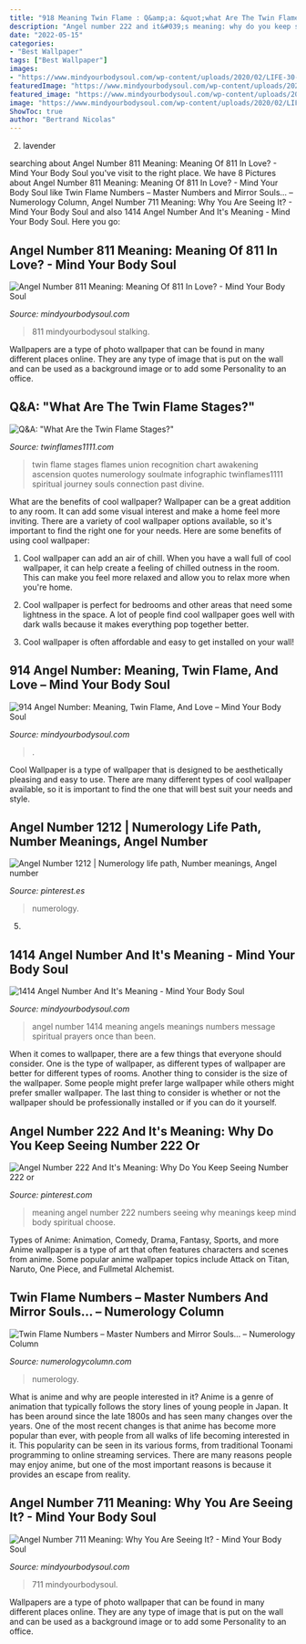 ```yaml
---
title: "918 Meaning Twin Flame : Q&amp;a: &quot;what Are The Twin Flame Stages?&quot;"
description: "Angel number 222 and it&#039;s meaning: why do you keep seeing number 222 or"
date: "2022-05-15"
categories:
- "Best Wallpaper"
tags: ["Best Wallpaper"]
images:
- "https://www.mindyourbodysoul.com/wp-content/uploads/2020/02/LIFE-30-333x500.png"
featuredImage: "https://www.mindyourbodysoul.com/wp-content/uploads/2020/02/LIFE-30-333x500.png"
featured_image: "https://www.mindyourbodysoul.com/wp-content/uploads/2021/08/ANGEL-NUMBER-19.jpg"
image: "https://www.mindyourbodysoul.com/wp-content/uploads/2020/02/LIFE-30-333x500.png"
ShowToc: true
author: "Bertrand Nicolas"
---
```



2. lavender 

	

		
searching about Angel Number 811 Meaning: Meaning Of 811 In Love? - Mind Your Body Soul you've visit to the right place. We have 8 Pictures about Angel Number 811 Meaning: Meaning Of 811 In Love? - Mind Your Body Soul like Twin Flame Numbers – Master Numbers and Mirror Souls… – Numerology Column, Angel Number 711 Meaning: Why You Are Seeing It? - Mind Your Body Soul and also 1414 Angel Number And It&#039;s Meaning - Mind Your Body Soul. Here you go:
		
    
## Angel Number 811 Meaning: Meaning Of 811 In Love? - Mind Your Body Soul

<img loading=lazy src="https://www.mindyourbodysoul.com/wp-content/uploads/2020/02/LIFE-30-333x500.png" onerror="this.onerror=null;this.src='https://tse1.mm.bing.net/th?id=OIP.oMRM2ZlXSNtjvRw4A_m7AAAAAA&amp;pid=15.1';" alt="Angel Number 811 Meaning: Meaning Of 811 In Love? - Mind Your Body Soul">

_Source: mindyourbodysoul.com_

>811 mindyourbodysoul stalking. 

	



Wallpapers are a type of photo wallpaper that can be found in many different places online. They are any type of image that is put on the wall and can be used as a background image or to add some Personality to an office.

    
## Q&amp;A: &quot;What Are The Twin Flame Stages?&quot;

<img loading=lazy src="https://twinflames1111.com/blog/wp-content/uploads/2017/02/Twin-flame-Stages-infographic.jpg" onerror="this.onerror=null;this.src='https://tse1.mm.bing.net/th?id=OIP.n1FCQ-iMyBHgAdWC-Hor-QHaWk&amp;pid=15.1';" alt="Q&amp;A: &quot;What Are the Twin Flame Stages?&quot;">

_Source: twinflames1111.com_

>twin flame stages flames union recognition chart awakening ascension quotes numerology soulmate infographic twinflames1111 spiritual journey souls connection past divine. 

	

What are the benefits of cool wallpaper?
Wallpaper can be a great addition to any room. It can add some visual interest and make a home feel more inviting. There are a variety of cool wallpaper options available, so it's important to find the right one for your needs. Here are some benefits of using cool wallpaper: 
1. Cool wallpaper can add an air of chill. When you have a wall full of cool wallpaper, it can help create a feeling of chilled outness in the room. This can make you feel more relaxed and allow you to relax more when you're home. 

2. Cool wallpaper is perfect for bedrooms and other areas that need some lightness in the space. A lot of people find cool wallpaper goes well with dark walls because it makes everything pop together better. 

3. Cool wallpaper is often affordable and easy to get installed on your wall!

    
## 914 Angel Number: Meaning, Twin Flame, And Love – Mind Your Body Soul

<img loading=lazy src="https://www.mindyourbodysoul.com/wp-content/uploads/2021/08/ANGEL-NUMBER-19.jpg" onerror="this.onerror=null;this.src='https://tse2.mm.bing.net/th?id=OIP.cPlGufaIJVgmmyMYZsspzwHaGN&amp;pid=15.1';" alt="914 Angel Number: Meaning, Twin Flame, And Love – Mind Your Body Soul">

_Source: mindyourbodysoul.com_

>. 

	

Cool Wallpaper is a type of wallpaper that is designed to be aesthetically pleasing and easy to use. There are many different types of cool wallpaper available, so it is important to find the one that will best suit your needs and style.

    
## Angel Number 1212 | Numerology Life Path, Number Meanings, Angel Number

<img loading=lazy src="https://i.pinimg.com/736x/f5/d7/43/f5d743ae2ccd97b3ec7f6c2e003a36ce.jpg" onerror="this.onerror=null;this.src='https://tse3.mm.bing.net/th?id=OIP.ilY7VseZohyBCEsuPJI8aQHaLH&amp;pid=15.1';" alt="Angel Number 1212 | Numerology life path, Number meanings, Angel number">

_Source: pinterest.es_

>numerology. 

	

5.

    
## 1414 Angel Number And It&#039;s Meaning - Mind Your Body Soul

<img loading=lazy src="https://www.mindyourbodysoul.com/wp-content/uploads/2019/07/LIFE-3-1-600x900.jpg" onerror="this.onerror=null;this.src='https://tse3.mm.bing.net/th?id=OIP.SDgn3ZfnGfQ-luq1p8VDPwHaLH&amp;pid=15.1';" alt="1414 Angel Number And It&#039;s Meaning - Mind Your Body Soul">

_Source: mindyourbodysoul.com_

>angel number 1414 meaning angels meanings numbers message spiritual prayers once than been. 

	

When it comes to wallpaper, there are a few things that everyone should consider. One is the type of wallpaper, as different types of wallpaper are better for different types of rooms. Another thing to consider is the size of the wallpaper. Some people might prefer large wallpaper while others might prefer smaller wallpaper. The last thing to consider is whether or not the wallpaper should be professionally installed or if you can do it yourself.

    
## Angel Number 222 And It&#039;s Meaning: Why Do You Keep Seeing Number 222 Or

<img loading=lazy src="https://i.pinimg.com/736x/d4/c0/ab/d4c0ab367cc39768ecf8a9d90683ec21.jpg" onerror="this.onerror=null;this.src='https://tse1.mm.bing.net/th?id=OIP.YnnnE5f6SjtUQfqHKH1JCAAAAA&amp;pid=15.1';" alt="Angel Number 222 And It&#039;s Meaning: Why Do You Keep Seeing Number 222 or">

_Source: pinterest.com_

>meaning angel number 222 numbers seeing why meanings keep mind body spiritual choose. 

	

Types of Anime: Animation, Comedy, Drama, Fantasy, Sports, and more
Anime wallpaper is a type of art that often features characters and scenes from anime. Some popular anime wallpaper topics include Attack on Titan, Naruto, One Piece, and Fullmetal Alchemist.

    
## Twin Flame Numbers – Master Numbers And Mirror Souls… – Numerology Column

<img loading=lazy src="https://numerologycolumn.com/wp-content/uploads/2021/01/Twin-Flame-Numbers.jpg" onerror="this.onerror=null;this.src='https://tse4.mm.bing.net/th?id=OIP.4wRBEGw0OtDkI0Q4j34scgHaHa&amp;pid=15.1';" alt="Twin Flame Numbers – Master Numbers and Mirror Souls… – Numerology Column">

_Source: numerologycolumn.com_

>numerology. 

	

What is anime and why are people interested in it?
Anime is a genre of animation that typically follows the story lines of young people in Japan. It has been around since the late 1800s and has seen many changes over the years. One of the most recent changes is that anime has become more popular than ever, with people from all walks of life becoming interested in it. This popularity can be seen in its various forms, from traditional Toonami programming to online streaming services. There are many reasons people may enjoy anime, but one of the most important reasons is because it provides an escape from reality.

    
## Angel Number 711 Meaning: Why You Are Seeing It? - Mind Your Body Soul

<img loading=lazy src="https://www.mindyourbodysoul.com/wp-content/uploads/2020/02/LIFE-23-333x500.png" onerror="this.onerror=null;this.src='https://tse2.mm.bing.net/th?id=OIP.WNXqfY7RZ3ssAxzH1nKeIwAAAA&amp;pid=15.1';" alt="Angel Number 711 Meaning: Why You Are Seeing It? - Mind Your Body Soul">

_Source: mindyourbodysoul.com_

>711 mindyourbodysoul. 

	



Wallpapers are a type of photo wallpaper that can be found in many different places online. They are any type of image that is put on the wall and can be used as a background image or to add some Personality to an office.

